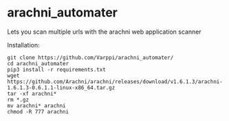 # arachni_automater

Lets you scan multiple urls with the arachni web application scanner

Installation:
```
git clone https://github.com/Varppi/arachni_automater/
cd arachni_automater
pip3 install -r requirements.txt
wget https://github.com/Arachni/arachni/releases/download/v1.6.1.3/arachni-1.6.1.3-0.6.1.1-linux-x86_64.tar.gz
tar -xf arachni*
rm *.gz
mv arachni* arachni
chmod -R 777 arachni
```
